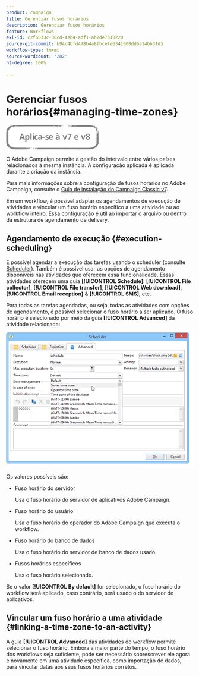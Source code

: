 ```yaml
---
product: campaign
title: Gerenciar fusos horários
description: Gerenciar fusos horários
feature: Workflows
exl-id: c2f6033c-30cd-4eb4-adf1-ab2de7510220
source-git-commit: b94c4bfd478b4a8fbcefe6341608dd6a14bb31d3
workflow-type: tm+mt
source-wordcount: '282'
ht-degree: 100%

---
```


# Gerenciar fusos horários{#managing-time-zones}

![](../../assets/common.svg)

O Adobe Campaign permite a gestão do intervalo entre vários países relacionados à mesma instância. A configuração aplicada é aplicada durante a criação da instância.

Para mais informações sobre a configuração de fusos horários no Adobe Campaign, consulte o [Guia de instalação do Campaign Classic v7](../../installation/using/time-zone-management.md).

Em um workflow, é possível adaptar os agendamentos de execução de atividades e vincular um fuso horário específico a uma atividade ou ao workflow inteiro. Essa configuração é útil ao importar o arquivo ou dentro da estrutura de agendamento de delivery.

## Agendamento de execução {#execution-scheduling}

É possível agendar a execução das tarefas usando o scheduler (consulte [Scheduler](scheduler.md)). Também é possível usar as opções de agendamento disponíveis nas atividades que oferecem essa funcionalidade. Essas atividades oferecem uma guia **[!UICONTROL Schedule]**: **[!UICONTROL File collector]**, **[!UICONTROL File transfer]**, **[!UICONTROL Web download]**, **[!UICONTROL Email reception]** &amp; **[!UICONTROL SMS]**, etc.

Para todas as tarefas agendadas, ou seja, todas as atividades com opções de agendamento, é possível selecionar o fuso horário a ser aplicado. O fuso horário é selecionado por meio da guia **[!UICONTROL Advanced]** da atividade relacionada:

![](assets/wf-timezone-in-a-box.png)

Os valores possíveis são:

* Fuso horário do servidor

   Usa o fuso horário do servidor de aplicativos Adobe Campaign.

* Fuso horário do usuário

   Usa o fuso horário do operador do Adobe Campaign que executa o workflow.

* Fuso horário do banco de dados

   Usa o fuso horário do servidor de banco de dados usado.

* Fusos horários específicos

   Usa o fuso horário selecionado.

Se o valor **[!UICONTROL By default]** for selecionado, o fuso horário do workflow será aplicado, caso contrário, será usado o do servidor de aplicativos.

## Vincular um fuso horário a uma atividade {#linking-a-time-zone-to-an-activity}

A guia **[!UICONTROL Advanced]** das atividades do workflow permite selecionar o fuso horário. Embora a maior parte do tempo, o fuso horário dos workflows seja suficiente, pode ser necessário sobrescrever ele agora e novamente em uma atividade específica, como importação de dados, para vincular datas aos seus fusos horários corretos.
